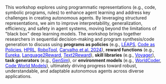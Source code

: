 This workshop explores using programmatic representations (e.g., code, symbolic programs, rules) to enhance agent learning and address key challenges in creating autonomous agents.  By leveraging structured representations, we aim to improve interpretability, generalization, efficiency, and safety in agent systems, moving beyond the limitations of "black box" deep learning models.  The workshop brings together researchers in sequential decision-making and program synthesis/code generation to discuss using **programs as policies** (e.g., <a href="https://arxiv.org/abs/2108.13643"><span style="color:blue">LEAPS</span></a>, <a href="https://arxiv.org/abs/2209.07753"><span style="color:blue">Code as Policies</span></a>, <a href="https://arxiv.org/abs/2301.12950"><span style="color:blue">HPRL</span></a>, <a href="https://arxiv.org/abs/2310.13065"><span style="color:blue">RoboTool</span></a>, <a href="https://arxiv.org/abs/2410.12166"><span style="color:blue">Carvalho et al. 2024</span></a>), **reward functions** (e.g., <a href="https://arxiv.org/abs/2310.12931"><span style="color:blue">Eureka</span></a>, <a href="https://arxiv.org/abs/2306.08647"><span style="color:blue">Language2Reward</span></a>, <a href="https://arxiv.org/abs/2309.11489"><span style="color:blue">Text2Reward</span></a>), **skill libraries** (e.g., <a href="https://arxiv.org/abs/2305.16291"><span style="color:blue">Voyager</span></a>), **task generators** (e.g., <a href="https://arxiv.org/abs/2310.01361"><span style="color:blue">GenSim</span></a>), or **environment models** (e.g., <a href="https://arxiv.org/abs/2402.12275"><span style="color:blue">WorldCoder</span></a>, <a href="https://arxiv.org/abs/2405.15383"><span style="color:blue">Code World Models</span></a>), ultimately driving progress toward robust, understandable, and adaptable autonomous agents across diverse applications.
